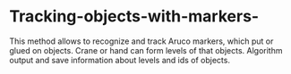 # Tracking-objects-with-markers-
This method allows to recognize and track Aruco markers, which put or glued on objects. Crane or hand can form levels of that objects. Algorithm output and save information about levels and ids of objects.  